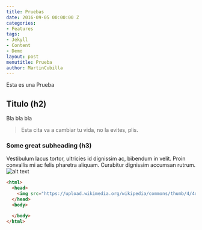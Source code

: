 ```yaml
---
title: Pruebas
date: 2016-09-05 00:00:00 Z
categories:
- Features
tags:
- Jekyll
- Content
- Demo
layout: post
menutitle: Prueba
author: MartinCubilla
---
```


 Esta es una Prueba
 ## Titulo (h2)
 Bla bla bla
 > Esta cita va a cambiar tu vida, no la evites, plis.

 ### Some great subheading (h3)

 Vestibulum lacus tortor, ultricies id dignissim ac, bibendum in velit. Proin convallis mi ac felis pharetra aliquam. Curabitur dignissim accumsan rutrum.
![alt text](http://www.mundomascota.net/wp-content/uploads/2016/02/gato-gordo.jpg)
 ```html
 <html>
   <head>
     <img src="https://upload.wikimedia.org/wikipedia/commons/thumb/4/4d/Cat_November_2010-1a.jpg/220px-Cat_November_2010-1a.jpg">
   </head>
   <body>

   </body>
 </html>
 ```

 [^1]: Some footnote
 [^2]: Another footnote
 [^3]: Last footnote

